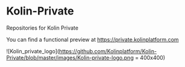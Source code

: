 # Kolin-Private
Repositories for Kolin Private

You can find a functional preview at https://private.kolinplatform.com

![Kolin_private_logo](https://github.com/Kolinplatform/Kolin-Private/blob/master/images/Kolin-private-logo.png = 400x400)

